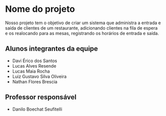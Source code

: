 # Nome do projeto
Nosso projeto tem o objetivo de criar um sistema que administra a entrada e saída de clientes de um restaurante, adicionando clientes na fila de espera e os realocando para as mesas, registrando os horários de entrada e saída.

## Alunos integrantes da equipe

* Davi Érico dos Santos
* Lucas Alves Resende
* Lucas Maia Rocha
* Luiz Gustavo Silva Oliveira
* Nathan Flores Brescia

## Professor responsável 

* Danilo Boechat Seufitelli

